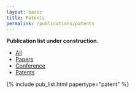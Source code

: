 ```yaml
---
layout: basic
title: Patents
permalink: /publications/patents
---
```


**Publication list under construction.** 

<div class="tabs">
  <ul class="list-nomargin no-deco">
    <li><a href="{{ site.baseurl }}/publications/">All</a></li>
    <li><a href="{{ site.baseurl }}/publications/papers">Papers</a></li>
    <li><a href="{{ site.baseurl }}/publications/conference">Conference</a></li>
    <li class="is-active"><a href="{{ site.baseurl }}/publications/patents">Patents</a></li>
  </ul>
</div>

{% include pub_list.html papertype="patent" %}